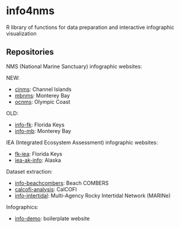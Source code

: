 # info4nms
R library of functions for data preparation and interactive infographic visualization

## Repositories

NMS (National Marine Sanctuary) infographic websites:

NEW:

* [cinms](https://github.com/marinebon/cinms): Channel Islands
* [mbnms](https://github.com/marinebon/mbnms): Monterey Bay
* [ocnms](https://github.com/marinebon/ocnms): Olympic Coast

OLD:

* [info-fk](https://github.com/marinebon/info-fk): Florida Keys
* [info-mb](https://github.com/marinebon/info-mb): Monterey Bay

IEA (Integrated Ecosystem Assessment) infographic websites:

- [fk-iea](https://github.com/marinebon/fk-iea): Florida Keys
- [iea-ak-info](https://github.com/marinebon/iea-ak-info): Alaska

Dataset extraction:

- [info-beachcombers](https://github.com/marinebon/info-beachcombers): Beach COMBERS
- [calcofi-analysis](https://github.com/marinebon/calcofi-analysis): CalCOFI
- [info-intertidal](https://github.com/marinebon/info-intertidal): Multi-Agency Rocky Intertidal Network (MARINe)

Infographics:

- [info-demo](https://github.com/marinebon/info-demo): boilerplate website
